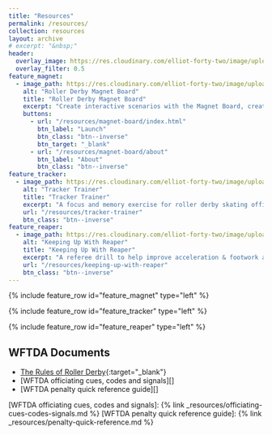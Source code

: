 ```yaml
---
title: "Resources"
permalink: /resources/
collection: resources
layout: archive
# excerpt: "&nbsp;"
header:
  overlay_image: https://res.cloudinary.com/elliot-forty-two/image/upload/f_auto,q_auto,c_scale,w_1280/officially-awesome/photos/P4150128_oxeaat.jpg
  overlay_filter: 0.5
feature_magnet:
  - image_path: https://res.cloudinary.com/elliot-forty-two/image/upload/c_scale,w_1200/f_auto,q_auto,c_crop,g_auto,r_5,w_800,h_450/officially-awesome/screenshots/magnet-board_wtfcoo.png
    alt: "Roller Derby Magnet Board"
    title: "Roller Derby Magnet Board"
    excerpt: "Create interactive scenarios with the Magnet Board, created by Wonder Zebra of Vienna Roller Derby."
    buttons:
      - url: "/resources/magnet-board/index.html"
        btn_label: "Launch"
        btn_class: "btn--inverse"
        btn_target: "_blank"
      - url: "/resources/magnet-board/about"
        btn_label: "About"
        btn_class: "btn--inverse"
feature_tracker:
  - image_path: https://res.cloudinary.com/elliot-forty-two/image/upload/c_scale,w_1200/f_auto,q_auto,c_crop,g_auto,r_5,w_800,h_450/officially-awesome/screenshots/tracker-trainer-2_whbfzq.png
    alt: "Tracker Trainer"
    title: "Tracker Trainer"
    excerpt: "A focus and memory exercise for roller derby skating officials."
    url: "/resources/tracker-trainer"
    btn_class: "btn--inverse"
feature_reaper:
  - image_path: https://res.cloudinary.com/elliot-forty-two/image/upload/c_scale,w_800/f_auto,q_auto,c_crop,g_auto,r_5,w_800,h_450/officially-awesome/screenshots/keeping-up-with-reaper-1_w6buf8.png
    alt: "Keeping Up With Reaper"
    title: "Keeping Up With Reaper"
    excerpt: "A referee drill to help improve acceleration & footwork and challenge concentration."
    url: "/resources/keeping-up-with-reaper"
    btn_class: "btn--inverse"
---
```


{% include feature_row id="feature_magnet" type="left" %}

{% include feature_row id="feature_tracker" type="left" %}

{% include feature_row id="feature_reaper" type="left" %}

## WFTDA Documents
- [The Rules of Roller Derby][]{:target="_blank"}
- [WFTDA officiating cues, codes and signals][]
- [WFTDA penalty quick reference guide][]

[The Rules of Roller Derby]: <https://rules.wftda.com> "The Rules of Flat Track Roller Derby"
[WFTDA officiating cues, codes and signals]: {% link _resources/officiating-cues-codes-signals.md %}
[WFTDA penalty quick reference guide]: {% link _resources/penalty-quick-reference.md %}
